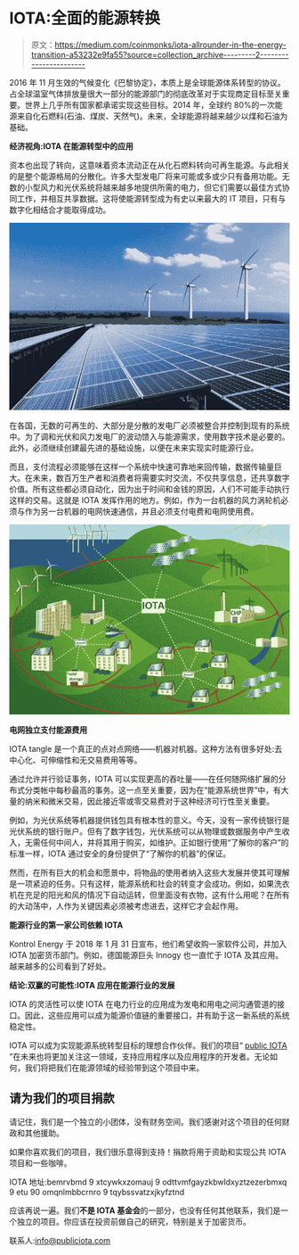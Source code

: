# IOTA:全面的能源转换

> 原文：<https://medium.com/coinmonks/iota-allrounder-in-the-energy-transition-a53232e9fa55?source=collection_archive---------2----------------------->

2016 年 11 月生效的气候变化《巴黎协定》，本质上是全球能源体系转型的协议。占全球温室气体排放量很大一部分的能源部门的彻底改革对于实现商定目标至关重要。世界上几乎所有国家都承诺实现这些目标。2014 年，全球约 80%的一次能源来自化石燃料(石油、煤炭、天然气)。未来，全球能源将越来越少以煤和石油为基础。

**经济视角:IOTA 在能源转型中的应用**

资本也出现了转向，这意味着资本流动正在从化石燃料转向可再生能源。与此相关的是整个能源格局的分散化。许多大型发电厂将来可能或多或少只有备用功能。无数的小型风力和光伏系统将越来越多地提供所需的电力，但它们需要以最佳方式协同工作，并相互共享数据。这将使能源转型成为有史以来最大的 IT 项目，只有与数字化相结合才能取得成功。

![](img/63309ad3ea44c61c5bdcc024f3286867.png)

在各国，无数的可再生的、大部分是分散的发电厂必须被整合并控制到现有的系统中。为了调和光伏和风力发电厂的波动馈入与能源需求，使用数字技术是必要的。此外，必须继续创建最先进的基础设施，以便在未来实现实时能源行业。

而且，支付流程必须能够在这样一个系统中快速可靠地来回传输，数据传输量巨大。在未来，数百万生产者和消费者将需要实时交流，不仅共享信息，还共享数字价值。所有这些都必须自动化，因为出于时间和金钱的原因，人们不可能手动执行这样的交易。这就是 IOTA 发挥作用的地方。例如，作为一台机器的风力涡轮机必须与作为另一台机器的电网快速通信，并且必须支付电费和电网使用费。

![](img/fee5d9bde4bfa6f98424317ab4ce5863.png)

**电网独立支付能源费用**

IOTA tangle 是一个真正的点对点网络——机器对机器。这种方法有很多好处:去中心化、可伸缩性和无交易费用等等。

通过允许并行验证事务，IOTA 可以实现更高的吞吐量——在任何随网络扩展的分布式分类帐中每秒最高的事务。这一点至关重要，因为在“能源系统世界”中，有大量的纳米和微米交易，因此接近零或零交易费对于这种经济可行性至关重要。

例如，为光伏系统等机器提供钱包具有根本性的意义。今天，没有一家传统银行是光伏系统的银行账户。但有了数字钱包，光伏系统可以从物理或数据服务中产生收入，无需任何中间人，并将其用于购买，如维护。正如银行使用“了解你的客户”的标准一样，IOTA 通过安全的身份提供了“了解你的机器”的保证。

然而，在所有巨大的机会和愿景中，将物品的使用者纳入这些大发展并使其可理解是一项紧迫的任务。只有这样，能源系统和社会的转变才会成功。例如，如果洗衣机在充足的阳光和风的情况下自动运转，但里面没有衣物，这有什么用呢？在所有的大动荡中，人作为关键因素必须被考虑进去，这样它才会起作用。

**能源行业的第一家公司依赖 IOTA**

Kontrol Energy 于 2018 年 1 月 31 日宣布，他们希望收购一家软件公司，并加入 IOTA 加密货币部门。例如，德国能源巨头 Innogy 也一直忙于 IOTA 及其应用。越来越多的公司看到了好处。

**结论:双赢的可能性:IOTA 应用在能源行业的发展**

IOTA 的灵活性可以使 IOTA 在电力行业的应用成为发电和用电之间沟通管道的接口。因此，这些应用可以成为能源价值链的重要接口，并有助于这一新系统的系统稳定性。

IOTA 可以成为实现能源系统转型目标的理想合作伙伴。我们的项目“ [public IOTA](http://publiciota.com) ”在未来也将更加关注这一领域，支持应用程序以及应用程序的开发者。无论如何，我们将把我们在能源领域的经验带到这个项目中来。

## 请为我们的项目捐款

请记住，我们是一个独立的小团体，没有财务空间。我们感谢对这个项目的任何财政和其他援助。

如果你喜欢我们的项目，我们很乐意得到支持！捐款将用于资助和实现公共 IOTA 项目和一些咖啡。

IOTA 地址:bemrvbmd 9 xtcywkxzomauj 9 odttvmfgayzkbwldxyztzezerbmxq 9 etu 90 omqnlmbbcrnro 9 tqybssvatzxjkyfztnd

应该再说一遍。我们**不是 IOTA 基金会**的一部分，也没有任何其他联系，我们是一个独立的项目。你应该在投资前做自己的研究，特别是关于加密货币。

联系人:info@publiciota.com
